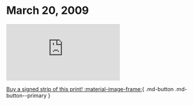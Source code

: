# March 20, 2009

![](https://www.achewood.com/comic.php?date=03202009)

[Buy a signed strip of this print! :material-image-frame:](https://achewood-holiday-pop-up.myshopify.com/products/strip#03202009){ .md-button .md-button--primary }
